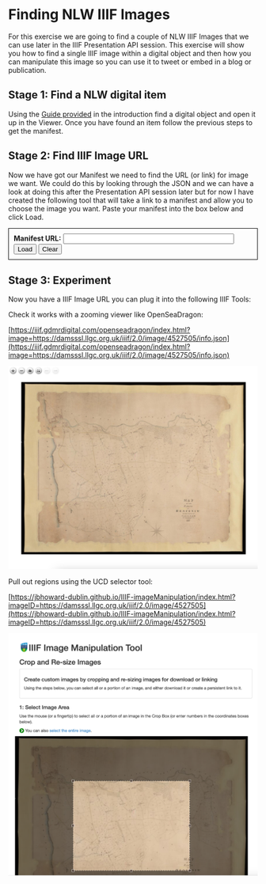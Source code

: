 <script src="day-two/canvas_finder.js">
</script>

# Finding NLW IIIF Images

For this exercise we are going to find a couple of NLW IIIF Images that we can use later in the IIIF Presentation API session. This exercise will show you how to find a single IIIF image within a digital object and then how you can manipulate this image so you can use it to tweet or embed in a blog or publication. 

## Stage 1: Find a NLW digital item

Using the [Guide provided](nlw-manifests.md) in the introduction find a digital object and open it up in the Viewer. Once you have found an item follow the previous steps to get the manifest.

## Stage 2: Find IIIF Image URL

Now we have got our Manifest we need to find the URL (or link) for image we want. We could do this by looking through the JSON and we can have a look at doing this after the Presentation API session later but for now I have created the following tool that will take a link to a manifest and allow you to choose the image you want. Paste your manifest into the box below and click Load.

<script src="https://kit.fontawesome.com/0060d53ddc.js" crossorigin="anonymous"></script>
<div id="canvas_finder" style="border: 1px solid black; padding: 5px;">
<div id="manifest_enter" style="padding: 5px;">
    <form>
        <label for="exampleInputEmail1"><b>Manifest URL:</b></label>
        <input type="text" id="manifest_uri" style="width:70%"/>
        <button onclick=loadManifest(event)>Load</button>
        <button onclick=clearManifest(event)>Clear</button>
    </form>
</div>
<div id="manifest_content">
</div>
</div>

## Stage 3: Experiment

Now you have a IIIF Image URL you can plug it into the following IIIF Tools:

Check it works with a zooming viewer like OpenSeaDragon:

  [https://iiif.gdmrdigital.com/openseadragon/index.html?image=https://damsssl.llgc.org.uk/iiif/2.0/image/4527505/info.json](https://iiif.gdmrdigital.com/openseadragon/index.html?image=https://damsssl.llgc.org.uk/iiif/2.0/image/4527505/info.json)

![Open seadragon](imgs/day-two/osd.png)

Pull out regions using the UCD selector tool:

  [https://jbhoward-dublin.github.io/IIIF-imageManipulation/index.html?imageID=https://damsssl.llgc.org.uk/iiif/2.0/image/4527505](https://jbhoward-dublin.github.io/IIIF-imageManipulation/index.html?imageID=https://damsssl.llgc.org.uk/iiif/2.0/image/4527505)

![TCD Image cropper](imgs/day-two/cropper.png)
